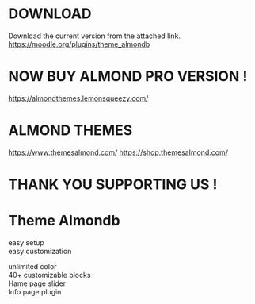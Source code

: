 DOWNLOAD
========
Download the current version from the attached link.
https://moodle.org/plugins/theme_almondb

NOW BUY ALMOND PRO VERSION ! 
==================
https://almondthemes.lemonsqueezy.com/

ALMOND THEMES
==================
https://www.themesalmond.com/
https://shop.themesalmond.com/

THANK YOU SUPPORTING US !
==================

Theme Almondb 
==================
easy setup<br>
easy customization<br>

unlimited color<br>
40+ customizable blocks<br>
Hame page slider<br>
Info page plugin<br>

